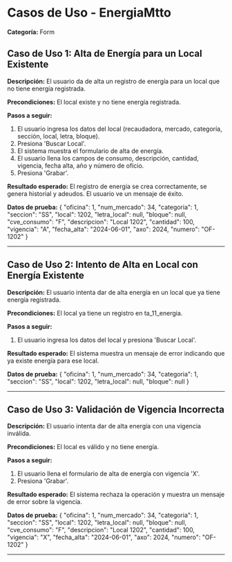 # Casos de Uso - EnergiaMtto

**Categoría:** Form

## Caso de Uso 1: Alta de Energía para un Local Existente

**Descripción:** El usuario da de alta un registro de energía para un local que no tiene energía registrada.

**Precondiciones:**
El local existe y no tiene energía registrada.

**Pasos a seguir:**
1. El usuario ingresa los datos del local (recaudadora, mercado, categoría, sección, local, letra, bloque).
2. Presiona 'Buscar Local'.
3. El sistema muestra el formulario de alta de energía.
4. El usuario llena los campos de consumo, descripción, cantidad, vigencia, fecha alta, año y número de oficio.
5. Presiona 'Grabar'.

**Resultado esperado:**
El registro de energía se crea correctamente, se genera historial y adeudos. El usuario ve un mensaje de éxito.

**Datos de prueba:**
{ "oficina": 1, "num_mercado": 34, "categoria": 1, "seccion": "SS", "local": 1202, "letra_local": null, "bloque": null, "cve_consumo": "F", "descripcion": "Local 1202", "cantidad": 100, "vigencia": "A", "fecha_alta": "2024-06-01", "axo": 2024, "numero": "OF-1202" }

---

## Caso de Uso 2: Intento de Alta en Local con Energía Existente

**Descripción:** El usuario intenta dar de alta energía en un local que ya tiene energía registrada.

**Precondiciones:**
El local ya tiene un registro en ta_11_energia.

**Pasos a seguir:**
1. El usuario ingresa los datos del local y presiona 'Buscar Local'.

**Resultado esperado:**
El sistema muestra un mensaje de error indicando que ya existe energía para ese local.

**Datos de prueba:**
{ "oficina": 1, "num_mercado": 34, "categoria": 1, "seccion": "SS", "local": 1202, "letra_local": null, "bloque": null }

---

## Caso de Uso 3: Validación de Vigencia Incorrecta

**Descripción:** El usuario intenta dar de alta energía con una vigencia inválida.

**Precondiciones:**
El local es válido y no tiene energía.

**Pasos a seguir:**
1. El usuario llena el formulario de alta de energía con vigencia 'X'.
2. Presiona 'Grabar'.

**Resultado esperado:**
El sistema rechaza la operación y muestra un mensaje de error sobre la vigencia.

**Datos de prueba:**
{ "oficina": 1, "num_mercado": 34, "categoria": 1, "seccion": "SS", "local": 1202, "letra_local": null, "bloque": null, "cve_consumo": "F", "descripcion": "Local 1202", "cantidad": 100, "vigencia": "X", "fecha_alta": "2024-06-01", "axo": 2024, "numero": "OF-1202" }

---


